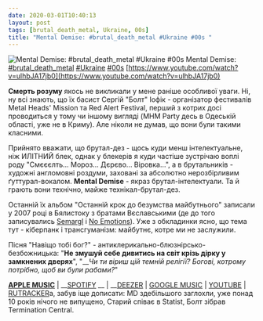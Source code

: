 ```yaml
---
date: 2020-03-01T10:40:13
layout: post
tags: [brutal_death_metal, Ukraine, 00s]
title: "Mental Demise: #brutal_death_metal #Ukraine #00s "
---
```

![Mental Demise: #brutal_death_metal #Ukraine #00s ](https://i.ytimg.com/vi/ulhbJA17jb0/hqdefault.jpg)
Mental Demise: [#brutal_death_metal](/tags/#brutal_death_metal) [#Ukraine](/tags/#Ukraine) [#00s](/tags/#00s) [https://www.youtube.com/watch?v=ulhbJA17jb0](https://www.youtube.com/watch?v=ulhbJA17jb0)

**Смерть розуму** якось не викликали у мене раніше особливої уваги. Ні, ну всі знають, що їх басист Сергій &quot;Болт&quot; Іофік - організатор фестивалів Metal Heads&#39; Mission та Red Alert Festival, перший з котрих досі проводиться у тому чи іншому вигляді (MHM Party десь в Одеській області, уже не в Криму). Але ніколи не думав, що вони були такими класними.

Прийнято вважати, що брутал-дез - щось куди менш інтелектуальне, ніж ИЛІТНИЙ блек, однак у блекерів я куди частіше зустрічаю воплі роду &quot;Смєєєлть... Мороз... Дєрєво... Віровка...&quot;, а в брутальників - художні англомовні роздуми, заховані за абсолютно нерозбірливим ґуттурал-вокалом. **Mental Demise** - якраз брутал-інтелектуали. Та й грають вони технічно, майже технікал-брутал-дез.

Останній їх альбом &quot;Останній крок до безумства майбутнього&quot; записали у 2007 році в Бялистоку з братами Вєславськими (де до того записувались [Semargl](/2019-12-23-semargl--black-metal-symphonic-black-metal-ukraine) і [No Emotions](/2020-02-04-no-emotions--progressive-death-metal-death-metal)). Уже з обкладинки ясно, що тема тут - кіберпанк і трансгуманізм: майбутнє, котре ми не заслужили. 

Пісня &quot;Навіщо тобі бог?&quot; - антиклерикально-блюзнірсько-безбожницька: &quot;__Не змушуй себе дивитись на світ крізь дірку у замкнених дверях__&quot;, &quot;___Чи ти віриш цій темній релігії? Богові, котрому потрібно, щоб ви були рабами?_&quot;

__[APPLE MUSIC](https://music.apple.com/us/album/final-step-to-future-madness/331498111)__ | __[SPOTIFY](https://open.spotify.com/album/16Uxu2rs2J2GbpXL3xpMjt) __ | __[DEEZER](https://www.deezer.com/album/6248735?utmsource=deezer&amp;utmcontent=album-6248735&amp;utmterm=16016118221583051746&amp;utmmedium=web) \| [GOOGLE MUSIC](https://play.google.com/music/m/B7bracs44b7idef7x7e6hka3wni?t=Final_Step_to_Future_Madness_-_Mental_Demise) \| [YOUTUBE](https://www.youtube.com/playlist?list=OLAK5uy_nwyNmLgybyw9Djsdn4I82W9sakcfvgCms) \| [RUTRACKER](https://rutracker.org/forum/viewtopic.php?t=1866813)а, забув іще дописати: MD здебільшого заглохли, уже понад 10 років нічого не випущено, Старий співає в Statist, Болт зібрав Termination Central.